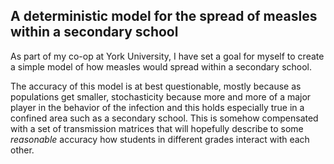 ## A deterministic model for the spread of measles within a secondary school
As part of my co-op at York University, I have set a goal for myself to create a simple model of how measles would spread within a secondary school. 

The accuracy of this model is at best questionable, mostly because as populations get smaller, stochasticity because more and more of a major player in the behavior of the infection and this holds especially true in a confined area such as a secondary school. This is somehow compensated with a set of transmission matrices that will hopefully describe to some *reasonable* accuracy how students in different grades interact with each other.